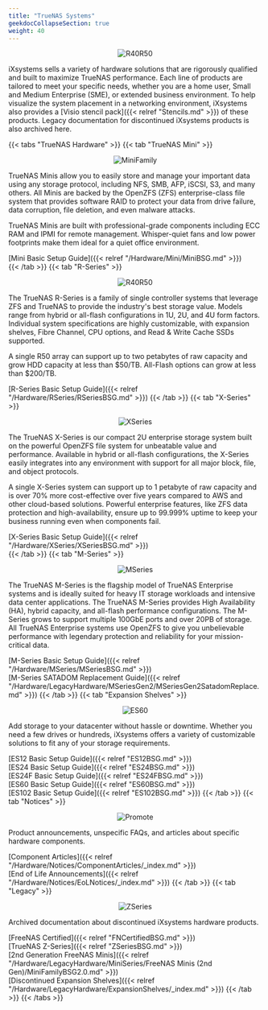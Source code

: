 ```yaml
---
title: "TrueNAS Systems"
geekdocCollapseSection: true
weight: 40
---
```

<div style="text-align:center;">

![R40R50](/images/Hardware/R40R50Front.png "R40 & R50")

</div>

iXsystems sells a variety of hardware solutions that are rigorously qualified and built to maximize TrueNAS performance.
Each line of products are tailored to meet your specific needs, whether you are a home user, Small and Medium Enterprise (SME), or extended business environment.
To help visualize the system placement in a networking environment, iXsystems also provides a [Visio stencil pack]({{< relref "Stencils.md" >}}) of these products.
Legacy documentation for discontinued iXsystems products is also archived here.

{{< tabs "TrueNAS Hardware" >}}
{{< tab "TrueNAS Mini" >}}
<div style="text-align:center;">

![MiniFamily](/images/Hardware/MiniFamilyFront.png "TrueNAS Mini Family")

</div>
TrueNAS Minis allow you to easily store and manage your important data using any storage protocol, including NFS, SMB, AFP, iSCSI, S3, and many others.
All Minis are backed by the OpenZFS (ZFS) enterprise-class file system that provides software RAID to protect your data from drive failure, data corruption, file deletion, and even malware attacks.

TrueNAS Minis are built with professional-grade components including ECC RAM and IPMI for remote management. Whisper-quiet fans and low power footprints make them ideal for a quiet office environment.

[Mini Basic Setup Guide]({{< relref "/Hardware/Mini/MiniBSG.md" >}})<br>
{{< /tab >}}
{{< tab "R-Series" >}}
<div style="text-align:center;">

![R40R50](/images/Hardware/R40R50Front.png "R40 & R50")

</div>
The TrueNAS R-Series is a family of single controller systems that leverage ZFS and TrueNAS to provide the industry's best storage value.
Models range from hybrid or all-flash configurations in 1U, 2U, and 4U form factors.
Individual system specifications are highly customizable, with expansion shelves, Fibre Channel, CPU options, and Read & Write Cache SSDs supported.

A single R50 array can support up to two petabytes of raw capacity and grow HDD capacity at less than $50/TB.
All-Flash options can grow at less than $200/TB.

[R-Series Basic Setup Guide]({{< relref "/Hardware/RSeries/RSeriesBSG.md" >}})
{{< /tab >}}
{{< tab "X-Series" >}}
<div style="text-align:center;">

![XSeries](/images/Hardware/X10Front.png "TrueNAS X10")

</div>
The TrueNAS X-Series is our compact 2U enterprise storage system built on the powerful OpenZFS file system for unbeatable value and performance.
Available in hybrid or all-flash configurations, the X-Series easily integrates into any environment with support for all major block, file, and object protocols.

A single X-Series system can support up to 1 petabyte of raw capacity and is over 70% more cost-effective over five years compared to AWS and other cloud-based solutions.
Powerful enterprise features, like ZFS data protection and high-availability, ensure up to 99.999% uptime to keep your business running even when components fail.

[X-Series Basic Setup Guide]({{< relref "/Hardware/XSeries/XSeriesBSG.md" >}})<br>
{{< /tab >}}
{{< tab "M-Series" >}}
<div style="text-align:center;">

![MSeries](/images/Hardware/M50Front.png "TrueNAS M50")

</div>
The TrueNAS M-Series is the flagship model of TrueNAS Enterprise systems and is ideally suited for heavy IT storage workloads and intensive data center applications.
The TrueNAS M-Series provides High Availability (HA), hybrid capacity, and all-flash performance configurations.
The M-Series grows to support multiple 100GbE ports and over 20PB of storage.
All TrueNAS Enterprise systems use OpenZFS to give you unbelievable performance with legendary protection and reliability for your mission-critical data.

[M-Series Basic Setup Guide]({{< relref "/Hardware/MSeries/MSeriesBSG.md" >}})<br>
[M-Series SATADOM Replacement Guide]({{< relref "/Hardware/LegacyHardware/MSeriesGen2/MSeriesGen2SatadomReplace.md" >}})
{{< /tab >}}
{{< tab "Expansion Shelves" >}}
<div style="text-align:center;">

![ES60](/images/Hardware/ES60Front.png "ES60 Expansion Shelf")

</div>
Add storage to your datacenter without hassle or downtime.
Whether you need a few drives or hundreds, iXsystems offers a variety of customizable solutions to fit any of your storage requirements.

[ES12 Basic Setup Guide]({{< relref "ES12BSG.md" >}})<br>
[ES24 Basic Setup Guide]({{< relref "ES24BSG.md" >}})<br>
[ES24F Basic Setup Guide]({{< relref "ES24FBSG.md" >}})<br>
[ES60 Basic Setup Guide]({{< relref "ES60BSG.md" >}})<br>
[ES102 Basic Setup Guide]({{< relref "ES102BSG.md" >}})
{{< /tab >}}
{{< tab "Notices" >}}
<div style="text-align:center;">

![Promote](/images/PromoteSmall.jpg "Promote")

</div>
Product announcements, unspecific FAQs, and articles about specific hardware components.

[Component Articles]({{< relref "/Hardware/Notices/ComponentArticles/_index.md" >}})<br>
[End of Life Announcements]({{< relref "/Hardware/Notices/EoLNotices/_index.md" >}})
{{< /tab >}}
{{< tab "Legacy" >}}
<div style="text-align:center;">

![ZSeries](/images/Hardware/ZseriesFront.jpg "Z Series")

</div>
Archived documentation about discontinued iXsystems hardware products.

[FreeNAS Certified]({{< relref "FNCertifiedBSG.md" >}})<br>
[TrueNAS Z-Series]({{< relref "ZSeriesBSG.md" >}})<br>
[2nd Generation FreeNAS Minis]({{< relref "/Hardware/LegacyHardware/MiniSeries/FreeNAS Minis (2nd Gen)/MiniFamilyBSG2.0.md" >}})<br>
[Discontinued Expansion Shelves]({{< relref "/Hardware/LegacyHardware/ExpansionShelves/_index.md" >}})
{{< /tab >}}
{{< /tabs >}}
